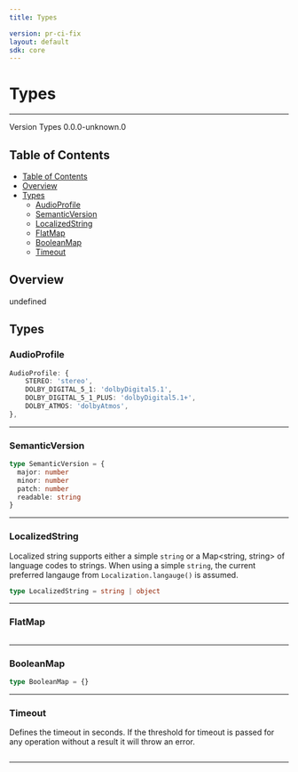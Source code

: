 ```yaml
---
title: Types

version: pr-ci-fix
layout: default
sdk: core
---
```


# Types

---

Version Types 0.0.0-unknown.0

## Table of Contents

- [Table of Contents](#table-of-contents)
- [Overview](#overview)
- [Types](#types)
  - [AudioProfile](#audioprofile)
  - [SemanticVersion](#semanticversion)
  - [LocalizedString](#localizedstring)
  - [FlatMap](#flatmap)
  - [BooleanMap](#booleanmap)
  - [Timeout](#timeout)

## Overview

undefined

## Types

### AudioProfile

```typescript
AudioProfile: {
    STEREO: 'stereo',
    DOLBY_DIGITAL_5_1: 'dolbyDigital5.1',
    DOLBY_DIGITAL_5_1_PLUS: 'dolbyDigital5.1+',
    DOLBY_ATMOS: 'dolbyAtmos',
},

```

---

### SemanticVersion

```typescript
type SemanticVersion = {
  major: number
  minor: number
  patch: number
  readable: string
}
```

---

### LocalizedString

Localized string supports either a simple `string` or a Map<string, string> of language codes to strings. When using a simple `string`, the current preferred langauge from `Localization.langauge()` is assumed.

```typescript
type LocalizedString = string | object
```

---

### FlatMap

```typescript

```

---

### BooleanMap

```typescript
type BooleanMap = {}
```

---

### Timeout

Defines the timeout in seconds. If the threshold for timeout is passed for any operation without a result it will throw an error.

```typescript

```

---
